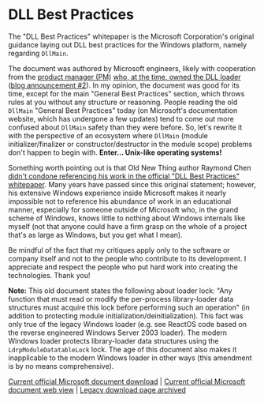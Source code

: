 # DLL Best Practices

The "DLL Best Practices" whitepaper is the Microsoft Corporation's original guidance laying out DLL best practices for the Windows platform, namely regarding `DllMain`.

The document was authored by Microsoft engineers, likely with cooperation from the [product manager (PM)](https://medium.com/@adiagashe/microsoft-program-manager-overview-everything-you-need-to-know-from-application-to-interview-33eab7fb0dde) [who, at the time, owned the DLL loader](https://learn.microsoft.com/en-us/archive/blogs/larryosterman/best-practices-for-dllmain) ([blog announcement #2](https://learn.microsoft.com/en-us/archive/blogs/matt_pietrek/finally-some-more-concrete-guidance-on-the-mysterys-of-dllmain)). In my opinion, the document was good for its time, except for the main "General Best Practices" section, which throws rules at you without any structure or reasoning. People reading the old `DllMain` "General Best Practices" today (on Microsoft's documentation website, which has undergone a few updates) tend to come out more confused about `DllMain` safety than they were before. So, let's rewrite it with the perspective of an ecosystem where `DllMain` (module initializer/finalizer or constructor/destructor in the module scope) problems don't happen to begin with. **Enter... Unix-like operating systems!**

Something worth pointing out is that Old New Thing author Raymond Chen [didn't condone referencing his work in the official "DLL Best Practices" whitepaper](https://devblogs.microsoft.com/oldnewthing/20070810-00/?p=25623). Many years have passed since this original statement; however, his extensive Windows experience inside Microsoft makes it nearly impossible not to reference his abundance of work in an educational manner, especially for someone outside of Microsoft who, in the grand scheme of Windows, knows little to nothing about Windows internals like myself (not that anyone could have a firm grasp on the whole of a project that's as large as Windows, but you get what I mean).

Be mindful of the fact that my critiques apply only to the software or company itself and not to the people who contribute to its development. I appreciate and respect the people who put hard work into creating the technologies. Thank you!

**Note:** This old document states the following about loader lock: "Any function that must read or modify the per-process library-loader data structures must acquire this lock before performing such an operation" (in addition to protecting module initialization/deinitialization). This fact was only true of the legacy Windows loader (e.g. see ReactOS code based on the reverse engineered Windows Server 2003 loader). The modern Windows loader protects library-loader data structures using the `LdrpModuleDatatableLock` lock. The age of this document also makes it inapplicable to the modern Windows loader in other ways (this amendment is by no means comprehensive).

[Current official Microsoft document download](https://download.microsoft.com/download/a/f/7/af7777e5-7dcd-4800-8a0a-b18336565f5b/DLL_bestprac.doc) | [Current official Microsoft document web view](https://view.officeapps.live.com/op/view.aspx?src=http%3A%2F%2Fdownload.microsoft.com%2Fdownload%2Fa%2Ff%2F7%2Faf7777e5-7dcd-4800-8a0a-b18336565f5b%2FDLL_bestprac.doc) | [Legacy download page archived](https://web.archive.org/web/20101029013644/http://www.microsoft.com/whdc/driver/kernel/DLL_bestprac.mspx)
